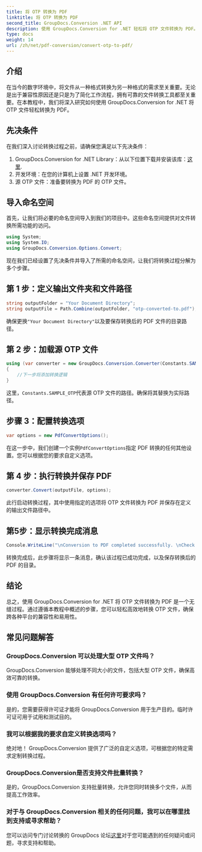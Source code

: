 ```yaml
---
title: 将 OTP 转换为 PDF
linktitle: 将 OTP 转换为 PDF
second_title: GroupDocs.Conversion .NET API
description: 使用 GroupDocs.Conversion for .NET 轻松将 OTP 文件转换为 PDF。使用这款直观的文件转换工具简化您的工作流程。
type: docs
weight: 14
url: /zh/net/pdf-conversion/convert-otp-to-pdf/
---
```

## 介绍
在当今的数字环境中，将文件从一种格式转换为另一种格式的需求至关重要。无论是出于兼容性原因还是只是为了简化工作流程，拥有可靠的文件转换工具都至关重要。在本教程中，我们将深入研究如何使用 GroupDocs.Conversion for .NET 将 OTP 文件轻松转换为 PDF。
## 先决条件
在我们深入讨论转换过程之前，请确保您满足以下先决条件：
1.  GroupDocs.Conversion for .NET Library：从以下位置下载并安装该库：[这里](https://releases.groupdocs.com/conversion/net/).
2. 开发环境：在您的计算机上设置 .NET 开发环境。
3. 源 OTP 文件：准备要转换为 PDF 的 OTP 文件。

## 导入命名空间
首先，让我们将必要的命名空间导入到我们的项目中。这些命名空间提供对文件转换所需功能的访问。

```csharp
using System;
using System.IO;
using GroupDocs.Conversion.Options.Convert;
```

现在我们已经设置了先决条件并导入了所需的命名空间，让我们将转换过程分解为多个步骤。
## 第 1 步：定义输出文件夹和文件路径
```csharp
string outputFolder = "Your Document Directory";
string outputFile = Path.Combine(outputFolder, "otp-converted-to.pdf");
```
确保更换`"Your Document Directory"`以及要保存转换后的 PDF 文件的目录路径。
## 第 2 步：加载源 OTP 文件
```csharp
using (var converter = new GroupDocs.Conversion.Converter(Constants.SAMPLE_OTP))
{
    //下一步将添加转换逻辑
}
```
这里，`Constants.SAMPLE_OTP`代表源 OTP 文件的路径。确保将其替换为实际路径。
## 步骤 3：配置转换选项
```csharp
var options = new PdfConvertOptions();
```
在这一步中，我们创建一个实例`PdfConvertOptions`指定 PDF 转换的任何其他设置。您可以根据您的要求自定义选项。
## 第 4 步：执行转换并保存 PDF
```csharp
converter.Convert(outputFile, options);
```
此行启动转换过程，其中使用指定的选项将 OTP 文件转换为 PDF 并保存在定义的输出文件路径中。
## 第5步：显示转换完成消息
```csharp
Console.WriteLine("\nConversion to PDF completed successfully. \nCheck output in {0}", outputFolder);
```
转换完成后，此步骤将显示一条消息，确认该过程已成功完成，以及保存转换后的 PDF 的目录。

## 结论
总之，使用 GroupDocs.Conversion for .NET 将 OTP 文件转换为 PDF 是一个无缝过程。通过遵循本教程中概述的步骤，您可以轻松高效地转换 OTP 文件，确保跨各种平台的兼容性和易用性。
## 常见问题解答
### GroupDocs.Conversion 可以处理大型 OTP 文件吗？
GroupDocs.Conversion 能够处理不同大小的文件，包括大型 OTP 文件，确保高效可靠的转换。
### 使用 GroupDocs.Conversion 有任何许可要求吗？
是的，您需要获得许可证才能将 GroupDocs.Conversion 用于生产目的。临时许可证可用于试用和测试目的。
### 我可以根据我的要求自定义转换选项吗？
绝对地！ GroupDocs.Conversion 提供了广泛的自定义选项，可根据您的特定需求定制转换过程。
### GroupDocs.Conversion是否支持文件批量转换？
是的，GroupDocs.Conversion 支持批量转换，允许您同时转换多个文件，从而提高工作效率。
### 对于与 GroupDocs.Conversion 相关的任何问题，我可以在哪里找到支持或寻求帮助？
您可以访问专门讨论转换的 GroupDocs 论坛[这里](https://forum.groupdocs.com/c/conversion/11)对于您可能遇到的任何疑问或问题，寻求支持和帮助。